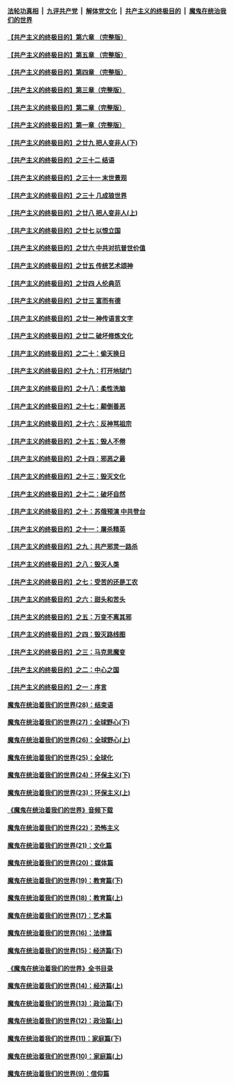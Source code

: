 ####  [法轮功真相](../../../../basic/blob/master/README.md?t=03311750) &nbsp;|&nbsp; [九评共产党](../../../../9ping.md/blob/master/README.md?t=03311750) &nbsp;|&nbsp; [解体党文化](../../../../jtdwh.md/blob/master/README.md?t=03311750)  &nbsp;|&nbsp; [共产主义的终极目的](../../../../gczydzjmd.md/blob/master/README.md?t=03311750) &nbsp;|&nbsp; [魔鬼在统治我们的世界](../../../../mgztzwmdsj.md/blob/master/README.md?t=03311750) 

#### [【共产主义的终极目的】第六章 （完整版）](../pages/nsc422/n11428913.md?t=03311750) 

#### [【共产主义的终极目的】第五章 （完整版）](../pages/nsc422/n11428912.md?t=03311750) 

#### [【共产主义的终极目的】第四章 （完整版）](../pages/nsc422/n11428907.md?t=03311750) 

#### [【共产主义的终极目的】第三章（完整版）](../pages/nsc422/n11428848.md?t=03311750) 

#### [【共产主义的终极目的】第二章（完整版）](../pages/nsc422/n11428831.md?t=03311750) 

#### [【共产主义的终极目的】第一章（完整版）](../pages/nsc422/n11417651.md?t=03311750) 

#### [【共产主义的终极目的】之廿九 把人变非人(下)](../pages/nsc422/n11344140.md?t=03311750) 

#### [【共产主义的终极目的】之三十二 结语](../pages/nsc422/n11360535.md?t=03311750) 

#### [【共产主义的终极目的】之三十一 末世景观](../pages/nsc422/n11351129.md?t=03311750) 

#### [【共产主义的终极目的】之三十 几成狼世界](../pages/nsc422/n11348280.md?t=03311750) 

#### [【共产主义的终极目的】之廿八 把人变非人(上)](../pages/nsc422/n11340492.md?t=03311750) 

#### [【共产主义的终极目的】之廿七 以恨立国](../pages/nsc422/n11336944.md?t=03311750) 

#### [【共产主义的终极目的】之廿六 中共对抗普世价值](../pages/nsc422/n11324785.md?t=03311750) 

#### [【共产主义的终极目的】之廿五 传统艺术颂神](../pages/nsc422/n11296396.md?t=03311750) 

#### [【共产主义的终极目的】之廿四 人伦典范](../pages/nsc422/n11296397.md?t=03311750) 

#### [【共产主义的终极目的】之廿三 富而有德](../pages/nsc422/n11283598.md?t=03311750) 

#### [【共产主义的终极目的】之廿一 神传语言文字](../pages/nsc422/n11263265.md?t=03311750) 

#### [【共产主义的终极目的】之廿二 破坏修炼文化](../pages/nsc422/n11245728.md?t=03311750) 

#### [【共产主义的终极目的】之二十：偷天换日](../pages/nsc422/n11238846.md?t=03311750) 

#### [【共产主义的终极目的】之十九：打开地狱门](../pages/nsc422/n11206376.md?t=03311750) 

#### [【共产主义的终极目的】之十八：柔性洗脑](../pages/nsc422/n11199994.md?t=03311750) 

#### [【共产主义的终极目的】之十七：颠倒善恶](../pages/nsc422/n11179782.md?t=03311750) 

#### [【共产主义的终极目的】之十六：反神骂祖宗](../pages/nsc422/n11166798.md?t=03311750) 

#### [【共产主义的终极目的】之十五：毁人不倦](../pages/nsc422/n11166792.md?t=03311750) 

#### [【共产主义的终极目的】之十四：邪恶之最](../pages/nsc422/n11150249.md?t=03311750) 

#### [【共产主义的终极目的】之十三：毁灭文化](../pages/nsc422/n11135227.md?t=03311750) 

#### [【共产主义的终极目的】之十二：破坏自然](../pages/nsc422/n11135214.md?t=03311750) 

#### [【共产主义的终极目的】之十：苏俄预演 中共登台](../pages/nsc422/n11118424.md?t=03311750) 

#### [【共产主义的终极目的】之十一：屠杀精英](../pages/nsc422/n11118442.md?t=03311750) 

#### [【共产主义的终极目的】之九：共产邪灵一路杀](../pages/nsc422/n11114139.md?t=03311750) 

#### [【共产主义的终极目的】之八：毁灭人类](../pages/nsc422/n11108503.md?t=03311750) 

#### [【共产主义的终极目的】之七：受苦的还是工农](../pages/nsc422/n11101809.md?t=03311750) 

#### [【共产主义的终极目的】之六：甜头和苦头](../pages/nsc422/n11096971.md?t=03311750) 

#### [【共产主义的终极目的】之五：万变不离其邪](../pages/nsc422/n11091285.md?t=03311750) 

#### [【共产主义的终极目的】之四：毁灭路线图](../pages/nsc422/n11086284.md?t=03311750) 

#### [【共产主义的终极目的】之三：马克思魔变](../pages/nsc422/n11061941.md?t=03311750) 

#### [【共产主义的终极目的】之二：中心之国](../pages/nsc422/n11047728.md?t=03311750) 

#### [【共产主义的终极目的】之一：序言](../pages/nsc422/n11086077.md?t=03311750) 

#### [魔鬼在统治着我们的世界(28)：结束语](../pages/nsc422/n10936246.md?t=03311750) 

#### [魔鬼在统治着我们的世界(27)：全球野心(下)](../pages/nsc422/n10928319.md?t=03311750) 

#### [魔鬼在统治着我们的世界(26)：全球野心(上)](../pages/nsc422/n10900318.md?t=03311750) 

#### [魔鬼在统治着我们的世界(25)：全球化](../pages/nsc422/n10788205.md?t=03311750) 

#### [魔鬼在统治着我们的世界(24)：环保主义(下)](../pages/nsc422/n10695307.md?t=03311750) 

#### [魔鬼在统治着我们的世界(23)：环保主义(上)](../pages/nsc422/n10688613.md?t=03311750) 

#### [《魔鬼在统治着我们的世界》音频下载](../pages/nsc422/n10635553.md?t=03311750) 

#### [魔鬼在统治着我们的世界(22)：恐怖主义](../pages/nsc422/n10614727.md?t=03311750) 

#### [魔鬼在统治着我们的世界(21)：文化篇](../pages/nsc422/n10597706.md?t=03311750) 

#### [魔鬼在统治着我们的世界(20)：媒体篇](../pages/nsc422/n10586579.md?t=03311750) 

#### [魔鬼在统治着我们的世界(19)：教育篇(下)](../pages/nsc422/n10564808.md?t=03311750) 

#### [魔鬼在统治着我们的世界(18)：教育篇(上)](../pages/nsc422/n10526970.md?t=03311750) 

#### [魔鬼在统治着我们的世界(17)：艺术篇](../pages/nsc422/n10499093.md?t=03311750) 

#### [魔鬼在统治着我们的世界(16)：法律篇](../pages/nsc422/n10485969.md?t=03311750) 

#### [魔鬼在统治着我们的世界(15)：经济篇(下)](../pages/nsc422/n10469975.md?t=03311750) 

#### [《魔鬼在统治着我们的世界》全书目录](../pages/nsc422/n10464261.md?t=03311750) 

#### [魔鬼在统治着我们的世界(14)：经济篇(上)](../pages/nsc422/n10457370.md?t=03311750) 

#### [魔鬼在统治着我们的世界(13)：政治篇(下)](../pages/nsc422/n10448270.md?t=03311750) 

#### [魔鬼在统治着我们的世界(12)：政治篇(上)](../pages/nsc422/n10444576.md?t=03311750) 

#### [魔鬼在统治着我们的世界(11)：家庭篇(下)](../pages/nsc422/n10440961.md?t=03311750) 

#### [魔鬼在统治着我们的世界(10)：家庭篇(上)](../pages/nsc422/n10435448.md?t=03311750) 

#### [魔鬼在统治着我们的世界(9)：信仰篇](../pages/nsc422/n10432159.md?t=03311750) 

